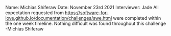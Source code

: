 Name: Michias Shiferaw
Date: November 23rd 2021
Interviewer: Jade 
All expectation requested from https://software-for-love.github.io/documentation/challenges/swe.html were completed within the one week timeline. Nothing difficult was found throughout this challenge
-Michias Shiferaw 